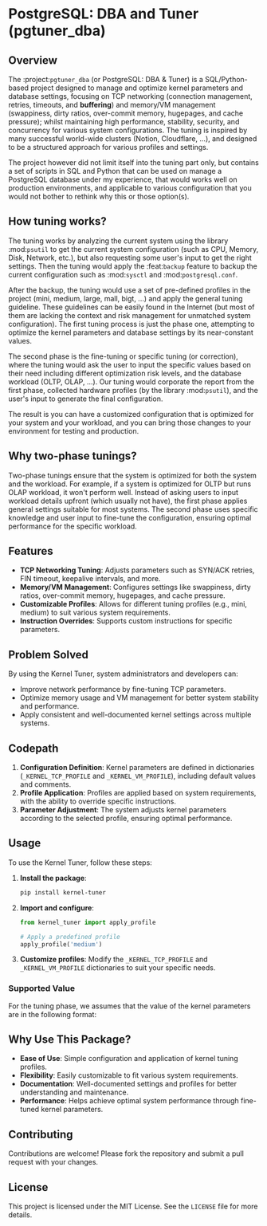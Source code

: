 # PostgreSQL: DBA and Tuner (pgtuner_dba)

## Overview

The :project:`pgtuner_dba` (or PostgreSQL: DBA & Tuner) is a SQL/Python-based project designed to manage and optimize 
kernel parameters and database settings, focusing on TCP networking (connection management, retries, timeouts, and 
**buffering**) and memory/VM management (swappiness, dirty ratios, over-commit memory, hugepages, and cache pressure); 
whilst maintaining high performance, stability, security, and concurrency for various system configurations. The tuning 
is inspired by many successful world-wide clusters (Notion, Cloudflare, ...), and designed to be a structured approach 
for various profiles and settings.

The project however did not limit itself into the tuning part only, but contains a set of scripts in SQL and Python 
that can be used on manage a PostgreSQL database under my experience, that would works well on production environments,
and applicable to various configuration that you would not bother to rethink why this or those option(s).

## How tuning works?

The tuning works by analyzing the current system using the library :mod:`psutil` to get the current system configuration 
(such as CPU, Memory, Disk, Network, etc.), but also requesting some user's input to get the right settings. Then the 
tuning would apply the :feat:`backup` feature to backup the current configuration such as :mod:`sysctl` and 
:mod:`postgresql.conf`. 

After the backup, the tuning would use a set of pre-defined profiles in the project (mini, medium, large, mall, bigt, 
...) and apply the general tuning guideline. These guidelines can be easily found in the Internet (but most of them 
are lacking the context and risk management for unmatched system configuration). The first tuning process is just the 
phase one, attempting to optimize the kernel parameters and database settings by its near-constant values.

The second phase is the fine-tuning or specific tuning (or correction), where the tuning would ask the user to input 
the specific values based on their need including different optimization risk levels, and the database workload 
(OLTP, OLAP, ...). Our tuning would corporate the report from the first phase, collected hardware profiles (by the 
library :mod:`psutil`), and the user's input to generate the final configuration.

The result is you can have a customized configuration that is optimized for your system and your workload, and you can
bring those changes to your environment for testing and production.

## Why two-phase tunings?

Two-phase tunings ensure that the system is optimized for both the system and the workload. For example, if a system is 
optimized for OLTP but runs OLAP workload, it won't perform well. Instead of asking users to input workload details 
upfront (which usually not have), the first phase applies general settings suitable for most systems. The second phase 
uses specific knowledge and user input to fine-tune the configuration, ensuring optimal performance for the specific 
workload.

## Features

- **TCP Networking Tuning**: Adjusts parameters such as SYN/ACK retries, FIN timeout, keepalive intervals, and more.
- **Memory/VM Management**: Configures settings like swappiness, dirty ratios, over-commit memory, hugepages, and cache pressure.
- **Customizable Profiles**: Allows for different tuning profiles (e.g., mini, medium) to suit various system requirements.
- **Instruction Overrides**: Supports custom instructions for specific parameters.

## Problem Solved

By using the Kernel Tuner, system administrators and developers can:

- Improve network performance by fine-tuning TCP parameters.
- Optimize memory usage and VM management for better system stability and performance.
- Apply consistent and well-documented kernel settings across multiple systems.

## Codepath

1. **Configuration Definition**: Kernel parameters are defined in dictionaries (`_KERNEL_TCP_PROFILE` and `_KERNEL_VM_PROFILE`), including default values and comments.
2. **Profile Application**: Profiles are applied based on system requirements, with the ability to override specific instructions.
3. **Parameter Adjustment**: The system adjusts kernel parameters according to the selected profile, ensuring optimal performance.

## Usage

To use the Kernel Tuner, follow these steps:

1. **Install the package**:
    ```bash
    pip install kernel-tuner
    ```

2. **Import and configure**:
    ```python
    from kernel_tuner import apply_profile

    # Apply a predefined profile
    apply_profile('medium')
    ```

3. **Customize profiles**:
    Modify the `_KERNEL_TCP_PROFILE` and `_KERNEL_VM_PROFILE` dictionaries to suit your specific needs.

### Supported Value

For the tuning phase, we assumes that the value of the kernel parameters are in the following format:



## Why Use This Package?

- **Ease of Use**: Simple configuration and application of kernel tuning profiles.
- **Flexibility**: Easily customizable to fit various system requirements.
- **Documentation**: Well-documented settings and profiles for better understanding and maintenance.
- **Performance**: Helps achieve optimal system performance through fine-tuned kernel parameters.

## Contributing

Contributions are welcome! Please fork the repository and submit a pull request with your changes.

## License

This project is licensed under the MIT License. See the `LICENSE` file for more details.